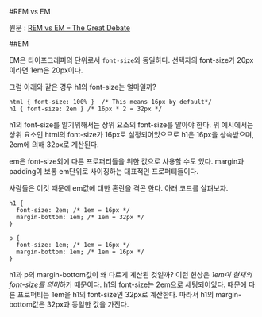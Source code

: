 #REM vs EM

원문 : [REM vs EM – The Great Debate](http://zellwk.com/blog/rem-vs-em/)

##EM

EM은 타이포그래피의 단위로서 `font-size`와 동일하다. 선택자의 font-size가 20px이라면 1em은 20px이다.

그럼 아래와 같은 경우 h1의 font-size는 얼마일까?

	html { font-size: 100% }  /* This means 16px by default*/
	h1 { font-size: 2em } /* 16px * 2 = 32px */

h1의 font-size를 알기위해서는 상위 요소의 font-size를 알아야 한다. 위 예시에서는 상위 요소인 html의 font-size가 16px로 설정되어있으므로 h1은 16px을 상속받으며, 2em에 의해 32px로 계산된다.

em은 font-size외에 다른 프로퍼티들을 위한 값으로 사용할 수도 있다. margin과 padding이 보통 em단위로 사이징하는 대표적인 프로퍼티들이다.

사람들은 이것 때문에 em값에 대한 혼란을 격곤 한다. 아래 코드를 살펴보자. 

	h1 {
	  font-size: 2em; /* 1em = 16px */
	  margin-bottom: 1em; /* 1em = 32px */
	}

	p {
	  font-size: 1em; /* 1em = 16px */
	  margin-bottom: 1em; /* 1em = 16px */
	}

h1과 p의 margin-bottom값이 왜 다르게 계산된 것일까? 이런 현상은 *1em이 현재의 font-size를 의미*하기 때문이다. h1의 font-size는 2em으로 세팅되어있다. 때문에 다른 프로퍼티는 1em을 h1의 font-size인 32px로 계산한다. 따라서 h1의 margin-bottom값은 32px과 동일한 값을 가진다.

